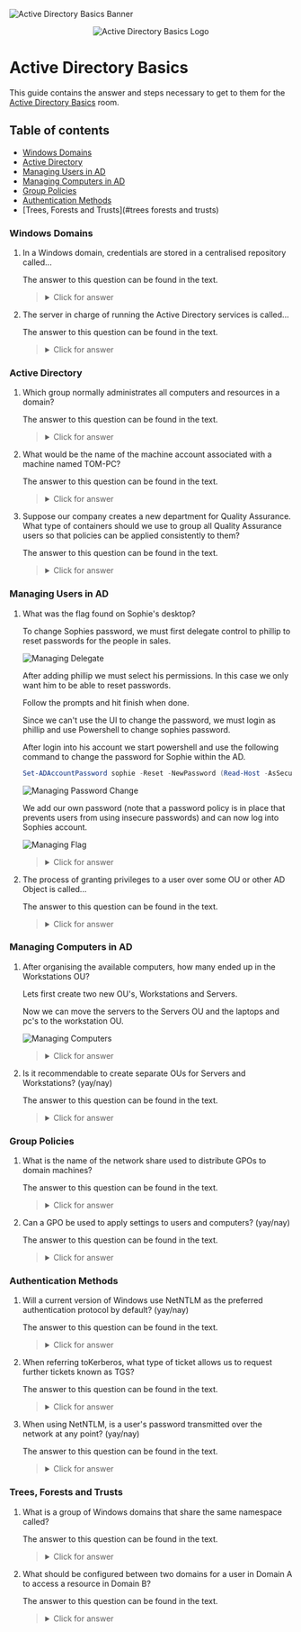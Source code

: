![Active Directory Basics Banner](https://i.imgur.com/bEG08k9.png)

<p align="center">
   <img src="https://github.com/Kevinovitz/TryHackMe_Writeups/raw/main/winadbasics/Active_Directory_Basics_Cover.png" alt="Active Directory Basics Logo">
</p>

# Active Directory Basics

This guide contains the answer and steps necessary to get to them for the [Active Directory Basics](https://tryhackme.com/room/winadbasics) room.

## Table of contents

- [Windows Domains](#windows-domains)
- [Active Directory](#active-directory)
- [Managing Users in AD](#managing-users-in-ad)
- [Managing Computers in AD](#managing-computers-in-ad)
- [Group Policies](#group-policies)
- [Authentication Methods](#authentication-methods)
- [Trees, Forests and Trusts](#trees forests and trusts)

### Windows Domains

1. In a Windows domain, credentials are stored in a centralised repository called...

   The answer to this question can be found in the text.

   ><details><summary>Click for answer</summary>Active Directory</details>

2. The server in charge of running the Active Directory services is called...

   The answer to this question can be found in the text.

   ><details><summary>Click for answer</summary>Domain Controller</details>

### Active Directory

1. Which group normally administrates all computers and resources in a domain?

   The answer to this question can be found in the text.

   ><details><summary>Click for answer</summary>Domain admins</details>

2. What would be the name of the machine account associated with a machine named TOM-PC?

   The answer to this question can be found in the text.

   ><details><summary>Click for answer</summary>TOM-PC$</details>

3. Suppose our company creates a new department for Quality Assurance. What type of containers should we use to group all Quality Assurance users so that policies can be applied consistently to them?

   The answer to this question can be found in the text.

   ><details><summary>Click for answer</summary>Organizational Unit</details>

### Managing Users in AD

1. What was the flag found on Sophie's desktop?

   To change Sophies password, we must first delegate control to phillip to reset passwords for the people in sales.

   ![Managing Delegate](https://github.com/Kevinovitz/TryHackMe_Writeups/raw/main/winadbasics/Active_Directory_Basics_Managing_Delegate.png)

   After adding phillip we must select his permissions. In this case we only want him to be able to reset passwords.

   Follow the prompts and hit finish when done.

   Since we can't use the UI to change the password, we must login as phillip and use Powershell to change sophies password.

   After login into his account we start powershell and use the following command to change the password for Sophie within the AD.

   ```powershell
   Set-ADAccountPassword sophie -Reset -NewPassword (Read-Host -AsSecureString -Prompt 'New Password') -Verbose
   ```

   ![Managing Password Change](https://github.com/Kevinovitz/TryHackMe_Writeups/raw/main/winadbasics/Active_Directory_Basics_Managing_Password_Change.png)

   We add our own password (note that a password policy is in place that prevents users from using insecure passwords) and can now log into Sophies account.

   ![Managing Flag](https://github.com/Kevinovitz/TryHackMe_Writeups/raw/main/winadbasics/Active_Directory_Basics_Managing_Flag.png)

   ><details><summary>Click for answer</summary>THM{thanks_for_contacting_support}</details>

2. The process of granting privileges to a user over some OU or other AD Object is called...

   The answer to this question can be found in the text.

   ><details><summary>Click for answer</summary>Delegation</details>

### Managing Computers in AD

1. After organising the available computers, how many ended up in the Workstations OU?

   Lets first create two new OU's, Workstations and Servers.

   Now we can move the servers to the Servers OU and the laptops and pc's to the workstation OU.

   ![Managing Computers](https://github.com/Kevinovitz/TryHackMe_Writeups/raw/main/winadbasics/Active_Directory_Basics_Managing_Computers.png)

   ><details><summary>Click for answer</summary>7</details>

2. Is it recommendable to create separate OUs for Servers and Workstations? (yay/nay)

   The answer to this question can be found in the text.

   ><details><summary>Click for answer</summary>yay</details>

### Group Policies

1. What is the name of the network share used to distribute GPOs to domain machines?

   The answer to this question can be found in the text.

   ><details><summary>Click for answer</summary></details>

2. Can a GPO be used to apply settings to users and computers? (yay/nay)

   The answer to this question can be found in the text.

   ><details><summary>Click for answer</summary></details>

### Authentication Methods

1. Will a current version of Windows use NetNTLM as the preferred authentication protocol by default? (yay/nay)

   The answer to this question can be found in the text.

   ><details><summary>Click for answer</summary>nay</details>

2. When referring toKerberos, what type of ticket allows us to request further tickets known as TGS?

   The answer to this question can be found in the text.

   ><details><summary>Click for answer</summary>Ticket Granting Ticket</details>

3. When using NetNTLM, is a user's password transmitted over the network at any point? (yay/nay)

   The answer to this question can be found in the text.

   ><details><summary>Click for answer</summary>nay</details>

### Trees, Forests and Trusts

1. What is a group of Windows domains that share the same namespace called?

   The answer to this question can be found in the text.

   ><details><summary>Click for answer</summary>Tree</details>

2. What should be configured between two domains for a user in Domain A to access a resource in Domain B?

   The answer to this question can be found in the text.

   ><details><summary>Click for answer</summary>A trust relationship</details>

